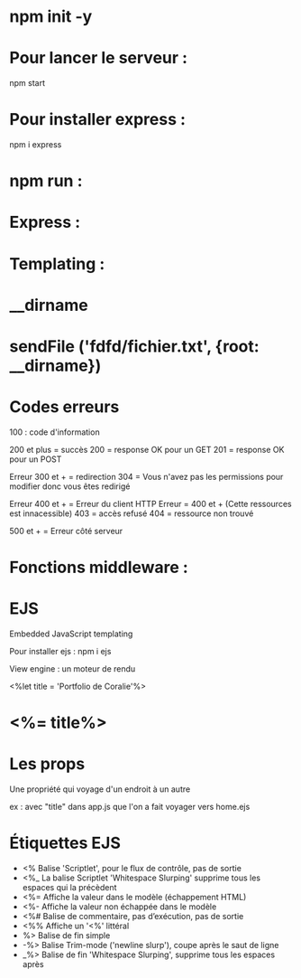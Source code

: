 # npm init -y

# Pour lancer le serveur : 
npm start

# Pour installer express :
npm i express

# npm run :

# Express :

# Templating : 

# __dirname

# sendFile ('fdfd/fichier.txt', {root: __dirname})

# Codes erreurs 

100 : code d'information

200 et plus = succès
200 = response OK pour un GET
201 = response OK pour un POST

Erreur 300 et + = redirection
304 = Vous n'avez pas les permissions pour modifier donc vous êtes redirigé


Erreur 400 et + = Erreur du client HTTP
Erreur = 400 et +  (Cette ressources est innacessible)
403 = accès refusé
404 = ressource non trouvé


500 et + = Erreur côté serveur


# Fonctions middleware : 

# EJS 
Embedded JavaScript templating

Pour installer ejs : npm i ejs

View engine : un moteur de rendu


<%let title = 'Portfolio de Coralie'%>
            <h1 class="mb-1"><%= title%></h1>

# Les props 

Une propriété qui voyage d'un endroit à un autre

ex : avec "title" dans app.js que l'on a fait voyager vers home.ejs

# Étiquettes EJS

- <% Balise 'Scriptlet', pour le flux de contrôle, pas de sortie
- <%_ La balise Scriptlet 'Whitespace Slurping' supprime tous les espaces qui la précèdent
- <%= Affiche la valeur dans le modèle (échappement HTML)
- <%- Affiche la valeur non échappée dans le modèle
- <%# Balise de commentaire, pas d’exécution, pas de sortie
- <%% Affiche un '<%' littéral
- %> Balise de fin simple
- -%> Balise Trim-mode ('newline slurp'), coupe après le saut de ligne
- _%> Balise de fin 'Whitespace Slurping', supprime tous les espaces après
